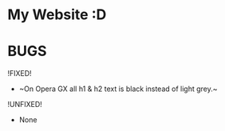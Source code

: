 # My Website :D

# BUGS
!FIXED!
* ~On Opera GX all h1 & h2 text is black instead of light grey.~

!UNFIXED!
* None
